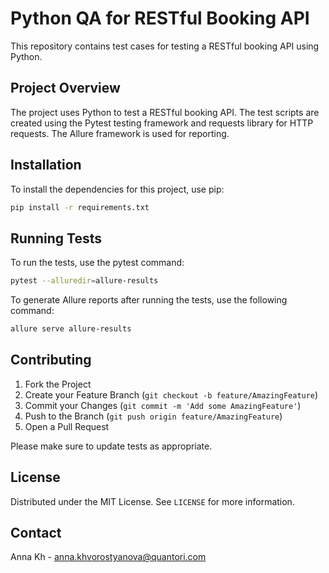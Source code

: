 # Python QA for RESTful Booking API

This repository contains test cases for testing a RESTful booking API using Python.

## Project Overview

The project uses Python to test a RESTful booking API. The test scripts are created using the Pytest testing framework and requests library for HTTP requests. The Allure framework is used for reporting.

## Installation

To install the dependencies for this project, use pip:

```sh
pip install -r requirements.txt
```

## Running Tests

To run the tests, use the pytest command:

```sh
pytest --alluredir=allure-results
```

To generate Allure reports after running the tests, use the following command:

```sh
allure serve allure-results
```

## Contributing

1. Fork the Project
2. Create your Feature Branch (`git checkout -b feature/AmazingFeature`)
3. Commit your Changes (`git commit -m 'Add some AmazingFeature'`)
4. Push to the Branch (`git push origin feature/AmazingFeature`)
5. Open a Pull Request

Please make sure to update tests as appropriate.

## License

Distributed under the MIT License. See `LICENSE` for more information.

## Contact

Anna Kh - anna.khvorostyanova@quantori.com
